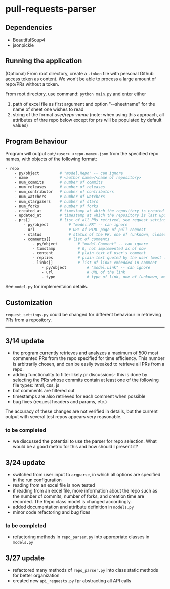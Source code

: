 # pull-requests-parser

## Dependencies
- BeautifulSoup4
- jsonpickle

## Running the application
(Optional) From root directory, create a `.token` file with personal Github access token as content. We won't be able to process a large amount of repo/PRs without a token.

From root directory, use command: `python main.py` and enter either
1. path of excel file as first argument and option "--sheetname" for the name of sheet one wishes to read
1. string of the format _user/repo-name_ (note: when using this approach, all attributes of thre repo below except for prs will be populated by default values)

## Program Behaviour
Program will output `out/<user> <repo-name>.json` from the specified repo names, with objects of the following format:

```perl
- repo
    - py/object         # "model.Repo" -- can ignore
    - name              # <author name>/<name of repository>
    - num_commits       # number of commits
    - num_releases      # number of releases
    - num_contributor   # number of contributors
    - num_watchers      # number of watchers
    - num_stargazers    # number of stars
    - num_forks         # number of forks
    - created_at        # timestamp at which the repository is created
    - updated_at        # timestamp at which the repository is last updated
    - prs[]             # list of all PRs retrived, see request_settings.py for options
        - py/object         # "model.PR" -- can ignore
        - url               # URL of HTML page of pull request
        - status            # status of the PR, one of (unknown, closed, merged, open)
        - comments[]        # list of comments
            - py/object         # "model.Comment" -- can ignore
            - timstamp          # 0, not implemented as of now
            - content           # plain text of user's comment
            - replies           # plain text quoted by the user (most likely as a reply)
            - links[]           # list of links embedded in comment
                - py/object         # "model.Link" -- can ignore
                - url               # URL of the link
                - type              # type of link, one of (unknown, media, issue, user)

```
See `model.py` for implementaion details.

## Customization
`request_settings.py` could be changed for different behaviour in retrieving PRs from a repository.

-------------
## 3/14 update
- the program currently retrieves and analyzes a maximum of 500 most commented PRs from the repo specified for time efficiency. This number is arbitrarily chosen, and can be easily tweaked to retrieve all PRs from a repo.
- adding functionality to filter likely pr discussions- this is done by selecting the PRs whose commits contain at least one of the following file types: html, css, js
- bot comments are filtered out
- timestamps are also retrieved for each comment when possible
- bug fixes (request headers and params, etc.)

The accuracy of these changes are not verified in details, but the current output with several test repos appears very reasonable.

### to be completed
- we discussed the potential to use the parser for repo selection. What would be a good metric for this and how should I present it?

## 3/24 update
- switched from user input to `argparse`, in which all options are specified in the run configuration
- reading from an excel file is now tested
- if reading from an excel file, more information about the repo such as the number of commits, number of forks, and creation time are recorded. The Repo class model is changed accordingly.
- added documentation and attribute definition in `models.py`
- minor code refactoring and bug fixes

### to be completed
- refactoring methods in `repo_parser.py` into appropriate classes in `models.py`

## 3/27 update
- refactored many methods of `repo_parser.py` into class static methods for better organization 
- created new `api_requests.py` fpr abstracting all API calls


